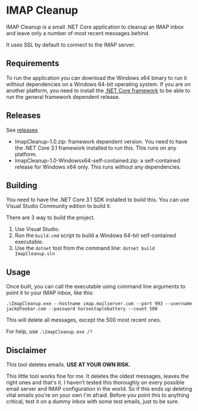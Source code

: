 ﻿# IMAP Cleanup

IMAP Cleanup is a small .NET Core application to cleanup an IMAP inbox and leave only a number of most recent messages behind. 

It uses SSL by default to connect to the IMAP server. 

## Requirements

To run the application you can download the Windows x64 binary to run it without dependencies on a Windows 64-bit operating system.
If you are on another platform, you need to install the [.NET Core framework](https://dotnet.microsoft.com/download) to be able to run the general framework dependent release.

## Releases

See [releases](https://github.com/n3wjack/ImapCleanup/releases)

- ImapCleanup-1.0.zip: framework dependent version. You need to have the .NET Core 3.1 framework installed to run this. This runs on any platform.
- ImapCleanup-1.0-Windowsx64-self-contained.zip: a self-contained release for Windows x64 only. This runs without any dependencies.

## Building

You need to have the .NET Core 3.1 SDK installed to build this. You can use Visual Studio Community edition to build it.

There are 3 way to build the project.

1. Use Visual Studio.
2. Run the `build.cmd` script to build a Windows 64-bit self-contained executable.
3. Use the `dotnet` tool from the command line: `dotnet build ImapCleanup.sln`

## Usage

Once built, you can call the executable using command line arguments to point it to your IMAP inbox, like this:

	.\ImapCleanup.exe --hostname imap.mailserver.com --port 993 --username jack@foobar.com --password horsestaplebattery --count 500

This will delete all messages, except the 500 most recent ones.

For help, use `.\ImapCleanup.exe /?`

## Disclaimer

This tool deletes emails. **USE AT YOUR OWN RISK.**

This little tool works fine for me. It deletes the oldest messages, leaves the right ones and that's it.
I haven't tested this thoroughly on every possible email server and IMAP configuration in the world. So if this ends up deleting vital emails you're on your own I'm afraid.
Before you point this to anything critical, test it on a dummy inbox with some test emails, just to be sure. 


